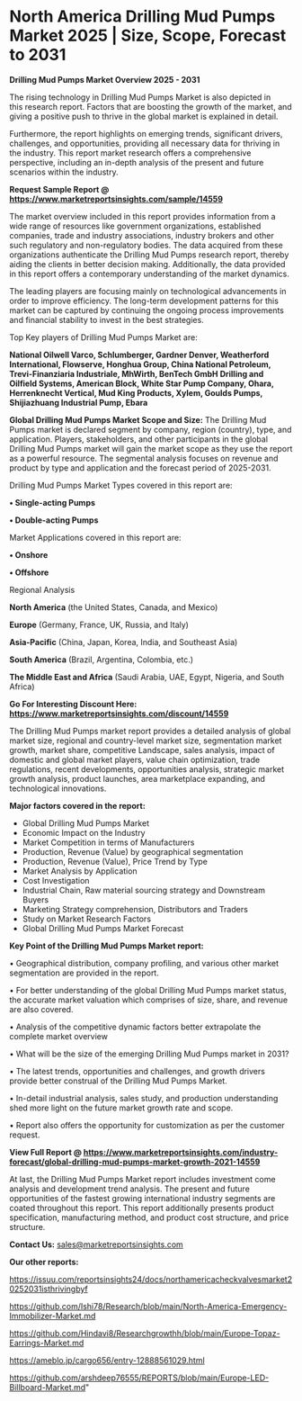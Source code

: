  # North America Drilling Mud Pumps Market 2025 | Size, Scope, Forecast to 2031

<Strong> Drilling Mud Pumps Market Overview 2025 - 2031</strong>

The rising technology in Drilling Mud Pumps Market is also depicted in this research report. Factors that are boosting the growth of the market, and giving a positive push to thrive in the global market is explained in detail.

Furthermore, the report highlights on emerging trends, significant drivers, challenges, and opportunities, providing all necessary data for thriving in the industry. This report market research offers a comprehensive perspective, including an in-depth analysis of the present and future scenarios within the industry.

<strong>Request Sample Report @ <a href=https://www.marketreportsinsights.com/sample/14559>https://www.marketreportsinsights.com/sample/14559</a></strong>

The market overview included in this report provides information from a wide range of resources like government organizations, established companies, trade and industry associations, industry brokers and other such regulatory and non-regulatory bodies. The data acquired from these organizations authenticate the Drilling Mud Pumps research report, thereby aiding the clients in better decision making. Additionally, the data provided in this report offers a contemporary understanding of the market dynamics.

The leading players are focusing mainly on technological advancements in order to improve efficiency. The long-term development patterns for this market can be captured by continuing the ongoing process improvements and financial stability to invest in the best strategies.

Top Key players of Drilling Mud Pumps Market are:

<strong>National Oilwell Varco, Schlumberger, Gardner Denver, Weatherford International, Flowserve, Honghua Group, China National Petroleum, Trevi-Finanziaria Industriale, MhWirth, BenTech GmbH Drilling and Oilfield Systems, American Block, White Star Pump Company, Ohara, Herrenknecht Vertical, Mud King Products, Xylem, Goulds Pumps, Shijiazhuang Industrial Pump, Ebara</strong>

<strong><b>Global Drilling Mud Pumps Market Scope and Size:</b></strong>
The Drilling Mud Pumps market is declared segment by company, region (country), type, and application. Players, stakeholders, and other participants in the global Drilling Mud Pumps market will gain the market scope as they use the report as a powerful resource. The segmental analysis focuses on revenue and product by type and application and the forecast period of 2025-2031.

Drilling Mud Pumps Market Types covered in this report are:

<strong>• Single-acting Pumps

• Double-acting Pumps</strong>

Market Applications covered in this report are:

<strong>• Onshore

• Offshore</strong> 

Regional Analysis

<strong>North America</strong> (the United States, Canada, and Mexico)

<strong>Europe</strong> (Germany, France, UK, Russia, and Italy)

<strong>Asia-Pacific</strong> (China, Japan, Korea, India, and Southeast Asia)

<strong>South America</strong> (Brazil, Argentina, Colombia, etc.)

<strong>The Middle East and Africa</strong> (Saudi Arabia, UAE, Egypt, Nigeria, and South Africa)

<strong>Go For Interesting Discount Here: <a href=https://www.marketreportsinsights.com/discount/14559>https://www.marketreportsinsights.com/discount/14559</a></strong>

The Drilling Mud Pumps market report provides a detailed analysis of global market size, regional and country-level market size, segmentation market growth, market share, competitive Landscape, sales analysis, impact of domestic and global market players, value chain optimization, trade regulations, recent developments, opportunities analysis, strategic market growth analysis, product launches, area marketplace expanding, and technological innovations.

<strong><b>Major factors covered in the report:</b></strong>
<ul>
  <li>Global Drilling Mud Pumps Market </li>
  <li>Economic Impact on the Industry</li>
  <li>Market Competition in terms of Manufacturers</li>
  <li>Production, Revenue (Value) by geographical segmentation</li>
  <li>Production, Revenue (Value), Price Trend by Type</li>
  <li>Market Analysis by Application</li>
  <li>Cost Investigation</li>
  <li>Industrial Chain, Raw material sourcing strategy and Downstream Buyers</li>
  <li>Marketing Strategy comprehension, Distributors and Traders</li>
  <li>Study on Market Research Factors</li>
  <li>Global Drilling Mud Pumps Market Forecast</li>
</ul>

<strong><b>Key Point of the Drilling Mud Pumps Market report:</b></strong>

• Geographical distribution, company profiling, and various other market segmentation are provided in the report.

• For better understanding of the global Drilling Mud Pumps market status, the accurate market valuation which comprises of size, share, and revenue are also covered.

• Analysis of the competitive dynamic factors better extrapolate the complete market overview

• What will be the size of the emerging Drilling Mud Pumps market in 2031?

• The latest trends, opportunities and challenges, and growth drivers provide better construal of the Drilling Mud Pumps Market.

• In-detail industrial analysis, sales study, and production understanding shed more light on the future market growth rate and scope.

• Report also offers the opportunity for customization as per the customer request.

<strong><b>View Full Report @ <a href=https://www.marketreportsinsights.com/industry-forecast/global-drilling-mud-pumps-market-growth-2021-14559>https://www.marketreportsinsights.com/industry-forecast/global-drilling-mud-pumps-market-growth-2021-14559</a></b></strong>


At last, the Drilling Mud Pumps Market report includes investment come analysis and development trend analysis. The present and future opportunities of the fastest growing international industry segments are coated throughout this report. This report additionally presents product specification, manufacturing method, and product cost structure, and price structure.

<strong>Contact Us:</strong>
sales@marketreportsinsights.com

<strong>Our other reports:</strong>

<a href=https://issuu.com/reportsinsights24/docs/northamericacheckvalvesmarket20252031isthrivingbyf>https://issuu.com/reportsinsights24/docs/northamericacheckvalvesmarket20252031isthrivingbyf</a>

<a href=https://github.com/Ishi78/Research/blob/main/North-America-Emergency-Immobilizer-Market.md>https://github.com/Ishi78/Research/blob/main/North-America-Emergency-Immobilizer-Market.md</a>

<a href=https://github.com/Hindavi8/Researchgrowthh/blob/main/Europe-Topaz-Earrings-Market.md>https://github.com/Hindavi8/Researchgrowthh/blob/main/Europe-Topaz-Earrings-Market.md</a>

<a href=https://ameblo.jp/cargo656/entry-12888561029.html>https://ameblo.jp/cargo656/entry-12888561029.html</a>

<a href=https://github.com/arshdeep76555/REPORTS/blob/main/Europe-LED-Billboard-Market.md>https://github.com/arshdeep76555/REPORTS/blob/main/Europe-LED-Billboard-Market.md</a>"
